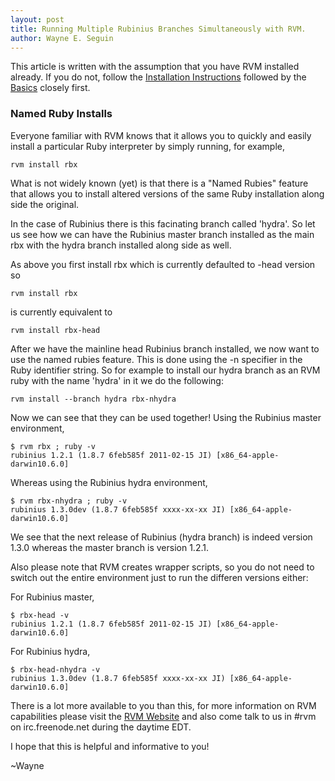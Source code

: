 ```yaml
---
layout: post
title: Running Multiple Rubinius Branches Simultaneously with RVM.
author: Wayne E. Seguin
---
```


This article is written with the assumption that you have RVM installed
already. If you do not, follow the
[Installation Instructions](https://rvm.beginrescueend.com/rvm/install/)
followed by the
[Basics](https://rvm.beginrescueend.com/rvm/basics/)
closely first.


### Named Ruby Installs

Everyone familiar with RVM knows that it allows you to quickly and
easily install a particular Ruby interpreter by simply running, for
example,

    rvm install rbx

What is not widely known (yet) is that there is a "Named Rubies" feature
that allows you to install altered versions of the same Ruby
installation along side the original.

In the case of Rubinius there is this facinating branch called 'hydra'.
So let us see how we can have the Rubinius master branch installed as
the main rbx with the hydra branch installed along side as well.

As above you first install rbx which is currently defaulted to -head
version so

    rvm install rbx

is currently equivalent to

    rvm install rbx-head

After we have the mainline head Rubinius branch installed, we now want to
use the named rubies feature. This is done using the -n specifier in the
Ruby identifier string. So for example to install our hydra branch as an
RVM ruby with the name 'hydra' in it we do the following:

    rvm install --branch hydra rbx-nhydra

Now we can see that they can be used together! Using the Rubinius master
environment,


    $ rvm rbx ; ruby -v
    rubinius 1.2.1 (1.8.7 6feb585f 2011-02-15 JI) [x86_64-apple-darwin10.6.0]

Whereas using the Rubinius hydra environment,

    $ rvm rbx-nhydra ; ruby -v
    rubinius 1.3.0dev (1.8.7 6feb585f xxxx-xx-xx JI) [x86_64-apple-darwin10.6.0]

We see that the next release of Rubinius (hydra branch) is indeed
version 1.3.0 whereas the master branch is version 1.2.1.

Also please note that RVM creates wrapper scripts, so you do not need to
switch out the entire environment just to run the differen versions
either:

For Rubinius master,

    $ rbx-head -v
    rubinius 1.2.1 (1.8.7 6feb585f 2011-02-15 JI) [x86_64-apple-darwin10.6.0]

For Rubinius hydra,

    $ rbx-head-nhydra -v
    rubinius 1.3.0dev (1.8.7 6feb585f xxxx-xx-xx JI) [x86_64-apple-darwin10.6.0]

There is a lot more available to you than this, for more information on
RVM capabilities please visit the [RVM
Website](https://rvm.beginrescueend.com/) and also come talk to us in #rvm on
irc.freenode.net during the daytime EDT.

I hope that this is helpful and informative to you!

  ~Wayne
